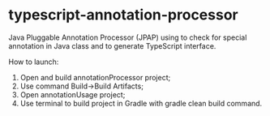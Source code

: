 # typescript-annotation-processor
Java Pluggable Annotation Processor (JPAP) using to check for special annotation in Java class and to generate TypeScript interface.

How to launch:
1) Open and build annotationProcessor project;
2) Use command Build->Build Artifacts;
3) Open annotationUsage project;
4) Use terminal to build project in Gradle with gradle clean build command.
